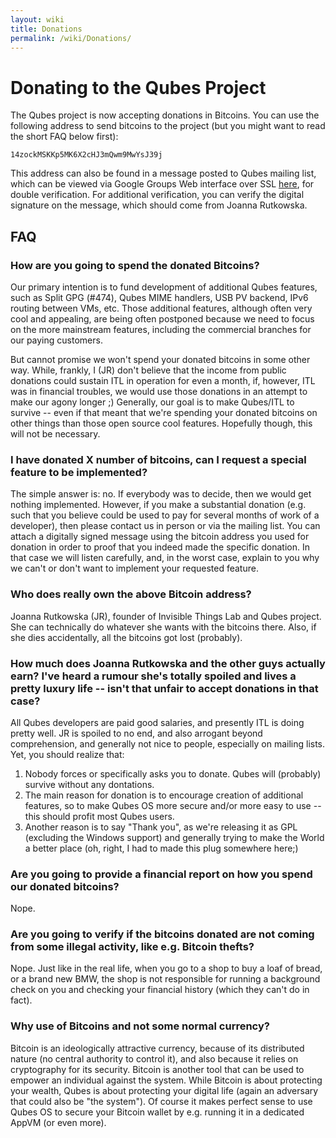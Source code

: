 ```yaml
---
layout: wiki
title: Donations
permalink: /wiki/Donations/
---
```


Donating to the Qubes Project
=============================

The Qubes project is now accepting donations in Bitcoins. You can use the following address to send bitcoins to the project (but you might want to read the short FAQ below first):

``` {.wiki}
14zockMSKKp5MK6X2cHJ3mQwm9MwYsJ39j
```

This address can also be found in a message posted to Qubes mailing list, which can be viewed via Google Groups Web interface over SSL [​here](https://groups.google.com/d/msg/qubes-devel/u3wAzm1dB5Y/s5CiUGDebL4J), for double verification. For additional verification, you can verify the digital signature on the message, which should come from Joanna Rutkowska.

FAQ
---

### How are you going to spend the donated Bitcoins?

Our primary intention is to fund development of additional Qubes features, such as Split GPG (\#474), Qubes MIME handlers, USB PV backend, IPv6 routing between VMs, etc. Those additional features, although often very cool and appealing, are being often postponed because we need to focus on the more mainstream features, including the commercial branches for our paying customers.

But cannot promise we won't spend your donated bitcoins in some other way. While, frankly, I (JR) don't believe that the income from public donations could sustain ITL in operation for even a month, if, however, ITL was in financial troubles, we would use those donations in an attempt to make our agony longer ;) Generally, our goal is to make Qubes/ITL to survive -- even if that meant that we're spending your donated bitcoins on other things than those open source cool features. Hopefully though, this will not be necessary.

### I have donated X number of bitcoins, can I request a special feature to be implemented?

The simple answer is: no. If everybody was to decide, then we would get nothing implemented. However, if you make a substantial donation (e.g. such that you believe could be used to pay for several months of work of a developer), then please contact us in person or via the mailing list. You can attach a digitally signed message using the bitcoin address you used for donation in order to proof that you indeed made the specific donation. In that case we will listen carefully, and, in the worst case, explain to you why we can't or don't want to implement your requested feature.

### Who does really own the above Bitcoin address?

Joanna Rutkowska (JR), founder of Invisible Things Lab and Qubes project. She can technically do whatever she wants with the bitcoins there. Also, if she dies accidentally, all the bitcoins got lost (probably).

### How much does Joanna Rutkowska and the other guys actually earn? I've heard a rumour she's totally spoiled and lives a pretty luxury life -- isn't that unfair to accept donations in that case?

All Qubes developers are paid good salaries, and presently ITL is doing pretty well. JR is spoiled to no end, and also arrogant beyond comprehension, and generally not nice to people, especially on mailing lists. Yet, you should realize that:

1.  Nobody forces or specifically asks you to donate. Qubes will (probably) survive without any dontations.
2.  The main reason for donation is to encourage creation of additional features, so to make Qubes OS more secure and/or more easy to use -- this should profit most Qubes users.
3.  Another reason is to say "Thank you", as we're releasing it as GPL (excluding the Windows support) and generally trying to make the World a better place (oh, right, I had to made this plug somewhere here;)

### Are you going to provide a financial report on how you spend our donated bitcoins?

Nope.

### Are you going to verify if the bitcoins donated are not coming from some illegal activity, like e.g. Bitcoin thefts?

Nope. Just like in the real life, when you go to a shop to buy a loaf of bread, or a brand new BMW, the shop is not responsible for running a background check on you and checking your financial history (which they can't do in fact).

### Why use of Bitcoins and not some normal currency?

Bitcoin is an ideologically attractive currency, because of its distributed nature (no central authority to control it), and also because it relies on cryptography for its security. Bitcoin is another tool that can be used to empower an individual against the system. While Bitcoin is about protecting your wealth, Qubes is about protecting your digital life (again an adversary that could also be "the system"). Of course it makes perfect sense to use Qubes OS to secure your Bitcoin wallet by e.g. running it in a dedicated AppVM (or even more).
